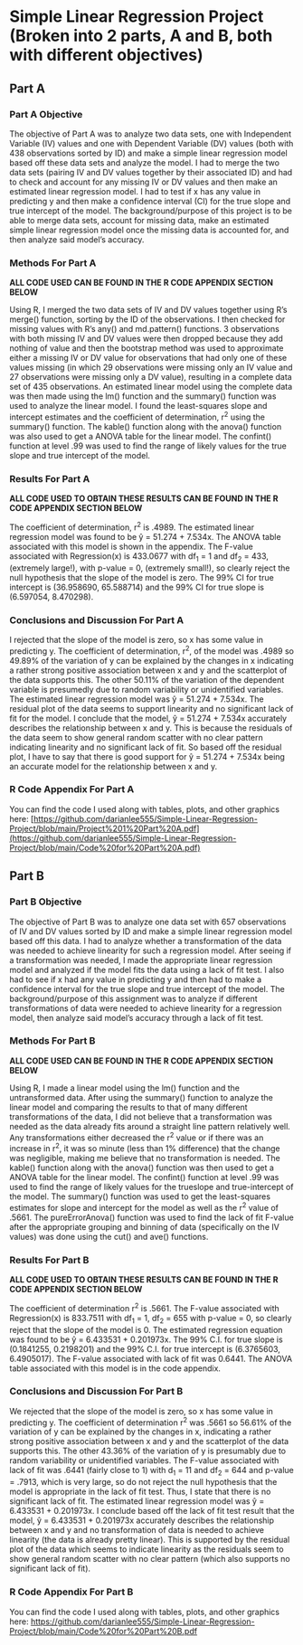 # Simple Linear Regression Project (Broken into 2 parts, A and B, both with different objectives)

## Part A

### Part A Objective

The objective of Part A was to analyze two data sets, one with Independent Variable (IV) values and one with Dependent Variable (DV) values (both with 438 observations sorted by ID) and make a simple linear regression model based off these data sets and analyze the model. I had to merge the two data sets (pairing IV and DV values together by their associated ID) and had to check and account for any missing IV or DV values and then make an estimated linear regression model. I had to test if x has any value in predicting y and then make a confidence interval (CI) for the true slope and true intercept of the model. The background/purpose of this project is to be able to merge data sets, account for missing data, make an estimated simple linear regression model once the missing data is accounted for, and then analyze said model’s accuracy.

### Methods For Part A
**ALL CODE USED CAN BE FOUND IN THE R CODE APPENDIX SECTION BELOW**

Using R, I merged the two data sets of IV and DV values together using R’s merge() function, sorting by the ID of the observations. I then checked for missing values with R’s any() and md.pattern() functions. 3 observations with both missing IV and DV values were then dropped because they add nothing of value and then the bootstrap method was used to approximate either a missing IV or DV value for observations that had only one of these values missing (in which 29 observations were missing only an IV value and 27 observations were missing only a DV value), resulting in a complete data set of 435 observations. An estimated linear model using the complete data was then made using the lm() function and the summary() function was used to analyze the linear model. I found the least-squares slope and intercept estimates and the coefficient of determination, r<sup>2</sup> using the summary() function. The kable() function along with the anova() function was also used to get a ANOVA table for the linear model. The confint() function at level .99 was used to find the range of likely values for the true slope and true intercept of the model.

### Results For Part A
**ALL CODE USED TO OBTAIN THESE RESULTS CAN BE FOUND IN THE R CODE APPENDIX SECTION BELOW**


The coefficient of determination, r<sup>2</sup> is .4989. The estimated linear regression model was found to be ŷ = 51.274 +  7.534x. The ANOVA table associated with this model is shown in the appendix. The F-value associated with Regression(x) is 433.0677 with df<sub>1</sub> = 1 and df<sub>2</sub> = 433, (extremely large!), with p-value = 0, (extremely small!), so clearly reject the null hypothesis that the slope of the model is zero. The 99% CI for true intercept is (36.958690, 65.588714) and the 99% CI for true slope is (6.597054, 8.470298).

### Conclusions and Discussion For Part A
I rejected that the slope of the model is zero, so x has some value in predicting y. The coefficient of determination, r<sup>2</sup>, of the model was .4989 so 49.89% of the variation of y can be explained by the changes in x indicating a rather strong positive association between x and y and the scatterplot of the data supports this. The other 50.11% of the variation of the dependent variable is presumedly due to random variability or unidentified variables. The estimated linear regression model was ŷ = 51.274 +  7.534x. The residual plot of the data seems to support linearity and no significant lack of fit for the model. I conclude that the model, ŷ = 51.274 +  7.534x accurately describes the relationship between x and y. This is because the residuals of the data seem to show general random scatter with no clear pattern indicating linearity and no significant lack of fit. So based off the residual plot, I have to say that there is good support for ŷ = 51.274 +  7.534x being an accurate model for the relationship between x and y.

### R Code Appendix For Part A
You can find the code I used along with tables, plots, and other graphics here: [https://github.com/darianlee555/Simple-Linear-Regression-Project/blob/main/Project%201%20Part%20A.pdf](https://github.com/darianlee555/Simple-Linear-Regression-Project/blob/main/Code%20for%20Part%20A.pdf)

## Part B

### Part B Objective

The objective of Part B was to analyze one data set with 657 observations of
IV and DV values sorted by ID and make a simple linear regression model based off this data. I
had to analyze whether a transformation of the data was needed to achieve linearity for such a
regression model. After seeing if a transformation was needed, I made the appropriate linear
regression model and analyzed if the model fits the data using a lack of fit test. I also had to see if x had any value in predicting y and then had to make a confidence interval for the true slope and true intercept of the model. The background/purpose of this assignment was to analyze if different transformations of data were needed to achieve linearity for a regression model, then analyze said model’s accuracy through a lack of fit test.

### Methods For Part B
**ALL CODE USED CAN BE FOUND IN THE R CODE APPENDIX SECTION BELOW**

Using R, I made a linear model using the lm() function and the untransformed data.
After using the summary() function to analyze the linear model and comparing the results to that
of many different transformations of the data, I did not believe that a transformation was needed as the data already fits around a straight line pattern relatively well. Any transformations either decreased the r<sup>2</sup> value or if there was an increase in r<sup>2</sup>, it was so minute (less than 1% difference) that the change was negligible, making me believe that no transformation is needed. The kable() function along with the anova() function was then used to get a ANOVA table for the linear model. The confint() function at level .99 was used to find the range of likely values for the trueslope and true-intercept of the model. The summary() function was used to get the least-squares estimates for slope and intercept for the model as well as the r<sup>2</sup> value of .5661. The pureErrorAnova() function was used to find the lack of fit F-value after the appropriate grouping and binning of data (specifically on the IV values) was done using the cut() and ave() functions.

### Results For Part B
**ALL CODE USED TO OBTAIN THESE RESULTS CAN BE FOUND IN THE R CODE APPENDIX SECTION BELOW**

The coefficient of determination r<sup>2</sup> is .5661. The F-value associated with Regression(x) is 833.7511 with df<sub>1</sub> = 1, df<sub>2</sub> = 655 with p-value = 0, so clearly reject that the slope of the model is 0. The estimated regression equation was found to be ŷ = 6.433531 + 0.201973x. The 99% C.I. for true slope is (0.1841255, 0.2198201) and the 99% C.I. for true intercept is (6.3765603, 6.4905017). The F-value associated with lack of fit was 0.6441. The ANOVA table associated with this model is in the code appendix.

### Conclusions and Discussion For Part B
We rejected that the slope of the model is zero, so x has some value in predicting y. The coefficient of determination r<sup>2</sup> was .5661 so 56.61% of the variation of y can be explained by the changes in x, indicating a rather strong positive association between x and y and the scatterplot of the data supports this. The other 43.36% of the variation of y is presumably due to random variability or unidentified variables. The F-value associated with lack of fit was .6441 (fairly close to 1) with d<sub>1</sub> = 11 and df<sub>2</sub> = 644 and p-value = .7913, which is very large, so do not reject the null hypothesis that the model is appropriate in the lack of fit test. Thus, I state that there is no significant lack of fit. The estimated linear regression model was ŷ = 6.433531 + 0.201973x. I conclude based off the lack of fit test result that the model, ŷ = 6.433531 + 0.201973x accurately describes the relationship between x and y and no transformation of data is needed to achieve linearity (the data is already pretty linear). This is supported by the residual plot of the data which seems to indicate linearity as the residuals seem to show general random scatter with no clear pattern (which also supports no significant lack of fit). 

### R Code Appendix For Part B
You can find the code I used along with tables, plots, and other graphics here: https://github.com/darianlee555/Simple-Linear-Regression-Project/blob/main/Code%20for%20Part%20B.pdf
